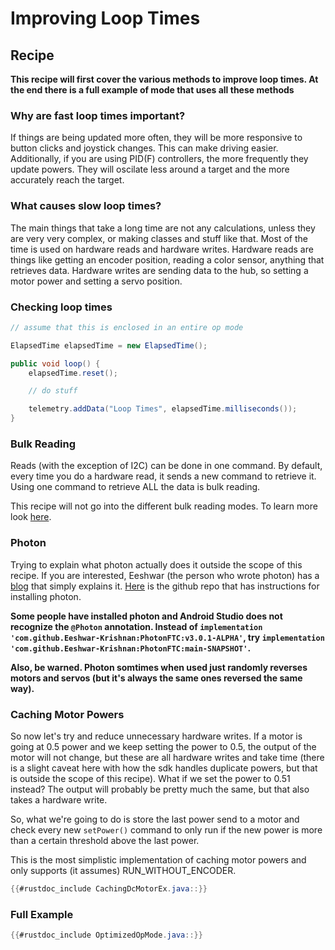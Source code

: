 # Improving Loop Times

## Recipe

**This recipe will first cover the various methods to improve loop times. At the end there is a full example of mode that uses all these methods**

### Why are fast loop times important?

If things are being updated more often, they will be more responsive to button clicks and joystick changes. This can make driving easier. Additionally, if you are using PID(F) controllers, the more frequently they update powers. They will oscilate less around a target and the more accurately reach the target.

### What causes slow loop times?

The main things that take a long time are not any calculations, unless they are very very complex, or making classes and stuff like that. Most of the time is used on hardware reads and hardware writes. Hardware reads are things like getting an encoder position, reading a color sensor, anything that retrieves data. Hardware writes are sending data to the hub, so setting a motor power and setting a servo position.

### Checking loop times

```java
// assume that this is enclosed in an entire op mode

ElapsedTime elapsedTime = new ElapsedTime();

public void loop() {
    elapsedTime.reset();

    // do stuff

    telemetry.addData("Loop Times", elapsedTime.milliseconds());
}
```

### Bulk Reading

Reads (with the exception of I2C) can be done in one command. By default, every time you do a hardware read, it sends a new command to retrieve it. Using one command to retrieve ALL the data is bulk reading.

This recipe will not go into the different bulk reading modes. To learn more look [here](https://gm0.org/en/latest/docs/software/tutorials/bulk-reads.html).

### Photon

Trying to explain what photon actually does it outside the scope of this recipe. If you are interested, Eeshwar (the person who wrote photon) has a [blog](https://blog.eeshwark.com/robotblog/photonftc-basic-explanation) that simply explains it. [Here](https://github.com/Eeshwar-Krishnan/PhotonFTC/tree/main) is the github repo that has instructions for installing photon.

**Some people have installed photon and Android Studio does not recognize the `@Photon` annotation. Instead of `implementation 'com.github.Eeshwar-Krishnan:PhotonFTC:v3.0.1-ALPHA'`, try `implementation 'com.github.Eeshwar-Krishnan:PhotonFTC:main-SNAPSHOT'`.**

**Also, be warned. Photon somtimes when used just randomly reverses motors and servos (but it's always the same ones reversed the same way).**

### Caching Motor Powers

So now let's try and reduce unnecessary hardware writes. If a motor is going at 0.5 power and we keep setting the power to 0.5, the output of the motor will not change, but these are all hardware writes and take time (there is a slight caveat here with how the sdk handles duplicate powers, but that is outside the scope of this recipe). What if we set the power to 0.51 instead? The output will probably be pretty much the same, but that also takes a hardware write.

So, what we're going to do is store the last power send to a motor and check every new `setPower()` command to only run if the new power is more than a certain threshold above the last power.

This is the most simplistic implementation of caching motor powers and only supports (it assumes) RUN_WITHOUT_ENCODER.
```java
{{#rustdoc_include CachingDcMotorEx.java::}}
```

### Full Example

```java
{{#rustdoc_include OptimizedOpMode.java::}}
```